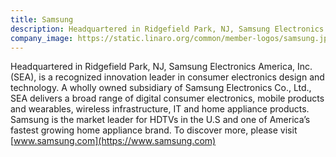 ```yaml
---
title: Samsung
description: Headquartered in Ridgefield Park, NJ, Samsung Electronics America, Inc. (SEA), is a recognized innovation leader in consumer electronics design and technology.
company_image: https://static.linaro.org/common/member-logos/samsung.jpg
---
```

Headquartered in Ridgefield Park, NJ, Samsung Electronics America, Inc. (SEA), is a recognized innovation leader in consumer electronics design and technology. A wholly owned subsidiary of Samsung Electronics Co., Ltd., SEA delivers a broad range of digital consumer electronics, mobile products and wearables, wireless infrastructure, IT and home appliance products. Samsung is the market leader for HDTVs in the U.S and one of America’s fastest growing home appliance brand. To discover more, please visit [www.samsung.com](https://www.samsung.com)
